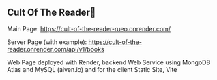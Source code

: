 ## Cult Of The Reader👋

Main Page:
https://cult-of-the-reader-rueo.onrender.com/

Server Page (with example):
https://cult-of-the-reader.onrender.com/api/v1/books

Web Page deployed with Render, backend Web Service using MongoDB Atlas and MySQL (aiven.io) and for the client Static Site, Vite
<!--

**Here are some ideas to get you started:**

🙋‍♀️ A short introduction - what is your organization all about?
🌈 Contribution guidelines - how can the community get involved?
👩‍💻 Useful resources - where can the community find your docs? Is there anything else the community should know?
🍿 Fun facts - what does your team eat for breakfast?
🧙 Remember, you can do mighty things with the power of [Markdown](https://docs.github.com/github/writing-on-github/getting-started-with-writing-and-formatting-on-github/basic-writing-and-formatting-syntax)
-->
